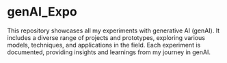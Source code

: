 # genAI_Expo
This repository showcases all my experiments with generative AI (genAI). It includes a diverse range of projects and prototypes, exploring various models, techniques, and applications in the field. Each experiment is documented, providing insights and learnings from my journey in genAI.
